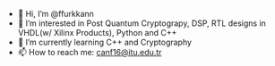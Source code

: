 - 👋 Hi, I’m @ffurkkann
- 👀 I’m interested in Post Quantum Cryptograpy, DSP, RTL designs in VHDL(w/ Xilinx Products), Python and C++
- 🌱 I’m currently learning C++ and Cryptography
- 📫 How to reach me: canf16@itu.edu.tr

<!---
ffurkkann/ffurkkann is a ✨ special ✨ repository because its `README.md` (this file) appears on your GitHub profile.
You can click the Preview link to take a look at your changes.
--->

